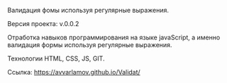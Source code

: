 Валидация фомы используя регулярные выражения.

Версия проекта: v.0.0.2

Отработка навыков программирования на языке javaScript, а именно валидация формы используя регулярные выражения.

Технологии HTML, CSS, JS, GIT.

Ссылка: https://avvarlamov.github.io/Validat/
